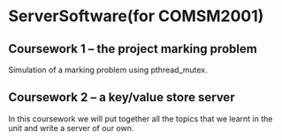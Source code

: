 # ServerSoftware(for COMSM2001)

## Coursework 1 – the project marking problem
Simulation of a marking problem using pthread_mutex.

## Coursework 2 – a key/value store server
In this coursework we will put together all the topics that we learnt in the unit and write a server of our own.
